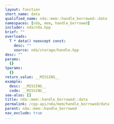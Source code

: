 ```yaml
---
layout: function
short_name: data
qualified_name: nda::mem::handle_borrowed::data
namespaces: [nda, mem, handle_borrowed]
includer: nda/nda.hpp
brief: ""
overloads:
  T * data() noexcept const:
    desc: ""
    source: nda/storage/handle.hpp
desc: ""
params:
  {}
tparams:
  {}
return_value: __MISSING__
example:
  desc: __MISSING__
  code: __MISSING__
see-also: []
title: nda::mem::handle_borrowed::data
permalink: /cpp-api/nda/mem/handle_borrowed/data
parent: nda::mem::handle_borrowed
nav_exclude: true
...
```


